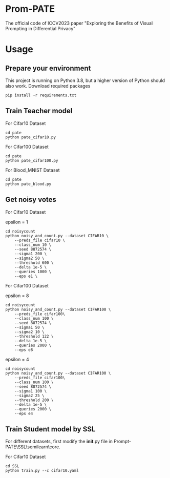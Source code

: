 # Prom-PATE


The official code of ICCV2023 paper "Exploring the Benefits of Visual Prompting in Differential Privacy"


# Usage
## Prepare your environment

This project is running on Python 3.8, but a higher version of Python should also work. Download required packages

```
pip install -r requirements.txt
```

## Train Teacher model

For Cifar10 Dataset

```
cd pate
python pate_cifar10.py
```
For Cifar100 Dataset
```
cd pate
python pate_cifar100.py
```
For Blood_MNIST Dataset
```
cd pate
python pate_blood.py
```

## Get noisy votes

For Cifar10 Dataset

epsilon = 1
```
cd noisycount
python noisy_and_count.py --dataset CIFAR10 \
    --preds_file cifar10 \
    --class_num 10 \
    --seed 8872574 \
    --sigma1 200 \
    --sigma2 50 \
    --threshold 600 \
    --delta 1e-5 \
    --queries 1000 \
    --eps e1 \
```

For Cifar100 Dataset

epsilon = 8
```
cd noisycount
python noisy_and_count.py --dataset CIFAR100 \
    --preds_file cifar100\
    --class_num 100 \
    --seed 8872574 \
    --sigma1 50 \
    --sigma2 10 \
    --threshold 122 \
    --delta 1e-5 \
    --queries 2000 \
    --eps e8
```
epsilon = 4

```
cd noisycount
python noisy_and_count.py --dataset CIFAR100 \
    --preds_file cifar100\
    --class_num 100 \
    --seed 8872574 \
    --sigma1 100 \
    --sigma2 25 \
    --threshold 200 \
    --delta 1e-5 \
    --queries 2000 \
    --eps e4
```

## Train Student model by SSL

For different datasets, first modify the __init__.py file in Prompt-PATE\SSL\semilearn\core.

For Cifar10 Dataset
```
cd SSL
python train.py --c cifar10.yaml
```